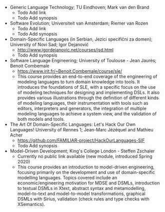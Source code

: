
* Generic Language Technology; TU Eindhoven; Mark van den Brand
   * Todo Add link
   * Todo Add synopsis
* Software Evolution; Universiteit van Amsterdam; Riemer van Rozen
   * Todo Add link
   * Todo Add synopsis
* Domain-Specific Languages (in Serbian, Jezici specifični za domen); University of Novi Sad; Igor Dejanović
   * http://www.igordejanovic.net/courses/jsd.html
   * Todo Add synopsis
* Software Language Engineering; University of Toulouse - Jean Jaurès; Benoit Combemale
  * https://www.irit.fr/~Benoit.Combemale/course/sle/
  * This course provides an end-to-end coverage of the engineering of modeling languages to turn domain knowledge into tools. It introduces the foundations of SLE, with a specific focus on the use of modeling techniques for designing and implementing DSLs. It also provides various illustrations through the definition of different kinds of modeling languages, their instrumentation with tools such as editors, interpreters and generators, the integration of multiple modeling languages to achieve a system view, and the validation of both models and tools.
* The Art Of Domain-Specific Languages: Let's Hack Our Own Languages! University of Rennes 1; Jean-Marc Jézéquel and Mathieu Acher
   * https://github.com/FAMILIAR-project/HackOurLanguages-SIF
   * Todo Add synopsis
* Model-Driven Development; King's College London - Steffen Zschaler
   * Currently no public link available (new module, introduced Spring 2020)
   * This course provides an introduction to model-driven engineering, focusing primarily on the development and use of domain-specific modelling languages. Topics covered include an economic/engineering motivation for MDSE and DSMLs, introduction to textual DSMLs in Xtext, abstract syntax and metamodelling, model-to-text and model-to-model transformations, graphical DSMLs with Sirius, validation (check rules and type checks with XSemantics).
